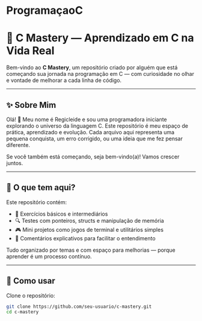 # ProgramaçaoC
# 🌱 C Mastery — Aprendizado em C na Vida Real

Bem-vindo ao **C Mastery**, um repositório criado por alguém que está começando sua jornada na programação em C — com curiosidade no olhar e vontade de melhorar a cada linha de código.

---

## ✨ Sobre Mim

Olá! 👋 Meu nome é Regicleide e sou uma programadora iniciante explorando o universo da linguagem C. Este repositório é meu espaço de prática, aprendizado e evolução. Cada arquivo aqui representa uma pequena conquista, um erro corrigido, ou uma ideia que me fez pensar diferente.

Se você também está começando, seja bem-vindo(a)! Vamos crescer juntos.

---

## 📁 O que tem aqui?

Este repositório contém:

- 🧩 Exercícios básicos e intermediários
- 🔍 Testes com ponteiros, structs e manipulação de memória
- 🎮 Mini projetos como jogos de terminal e utilitários simples
- 📘 Comentários explicativos para facilitar o entendimento

Tudo organizado por temas e com espaço para melhorias — porque aprender é um processo contínuo.

---

## 🚀 Como usar

Clone o repositório:

```bash
git clone https://github.com/seu-usuario/c-mastery.git
cd c-mastery

